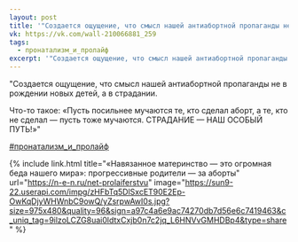 ```yaml
---
layout: post
title: '"Создается ощущение, что смысл нашей антиабортной пропаганды не в рождении новых детей, а в страдании"'
vk: https://vk.com/wall-210066881_259
tags:
  - пронатализм_и_пролайф
excerpt: '"Создается ощущение, что смысл нашей антиабортной пропаганды не в рождении новых детей, а в страдании. ...'
---
```

"Создается ощущение, что смысл нашей антиабортной пропаганды не в рождении новых детей, а в страдании.

Что-то такое: «Пусть посильнее мучаются те, кто сделал аборт, а те, кто не сделал — пусть тоже мучаются. СТРАДАНИЕ — НАШ ОСОБЫЙ ПУТЬ!»"

[#пронатализм_и_пролайф](poisk.html#пронатализм_и_пролайф)

{% include link.html title="«Навязанное материнство — это огромная беда нашего мира»: прогрессивные родители — за аборты" url="https://n-e-n.ru/net-prolaiferstvu" image="https://sun9-22.userapi.com/impg/zHFbTq5DlSxcET90E2Ep-OwKqDjyWHWnbC9owQ/yZsrpwAwI0s.jpg?size=975x480&quality=96&sign=a97c4a6e9ac74270db7d56e6c7419463&c_uniq_tag=9ilzoLCZG8uai0ldtxCxjb0n7c2jq_L6HNVvGMHDBp4&type=share" %}